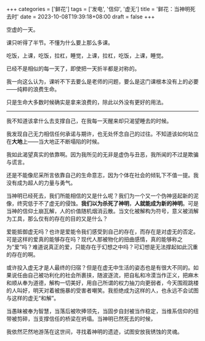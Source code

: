+++
categories = ['鲜花']
tags = ['发电', '信仰', '虚无']
title = '鲜花：当神明死去时'
date = 2023-10-08T19:39:18+08:00
draft = false
+++

空虚的一天。

课只听得了半节。不懂为什么要上那么多课。

吃饭，上课，吃饭，拉杠，睡觉，上课，拉杠，吃饭，上课，睡觉。

已经不是相似的每一天了，即使把一天折半都是对称的。

我一向这么认为，课听不下去要么是老师的问题，要么是这门课根本没有上的必要——纯粹的浪费生命。

只是生命大多数时候确实是拿来浪费的，除此以外没有更好的用法。

---

我不知道该拿什么去支撑自己，在我每一天醒来却只渴望睡去的时候。

我发现自己无力相信任何承诺与期许，也无处怀念自己的过往。不知道该如何站立在**大地**上——当大地正不断塌陷的时候。

我如此渴望真实的依靠啊。因为我所见的无非是虚伪与丑恶，我所闻的不过是欺骗与谎言。

还是不能像尼采所言依靠自己的生命意志，因为个体在社会的倾轧下不值一提。我没有成为超人的力量与勇气。

当神明已经死去，我们所能相信的又是什么呢？我们为一个又一个伪神竖起新的泥像，终究低于不了虚无的侵蚀。**我们以为杀死了神明**，**人就能成为新的神明**。可是当神的信仰土崩瓦解，人的价值随机烟消云散。当文化被解构为符号，意义被消解为工具，那么仅有的存在的目的又是什么？

爱能抵御虚无吗？也许是爱能令我们感受到自己的存在，而存在是对虚无的否定。可是这样的爱真的能够存在吗？现代人那被物化的扭曲感情，真的能够称之为“爱”吗？难道说真正的爱，只能存在于幻想之中吗？可幻想是无法撑起如此沉重的存在的啊。

或许投入虚无才是人最终的归宿？但是在虚无中生活的姿态也是有很大不同的。如果说任由自己被功利化的社会所裹挟，随波逐流，把自私和冷漠当作正义，把麻木和顺从奉为道德，解构一切美好，用自己所谓的权力抽刀向更弱者，今天围观跳楼的人叫好，明天对着被施暴的受害者嘲笑。我拒绝成为这样的人，也永远不会试图与这样的虚无“和解”。

当愚昧被奉为智慧，当落后被吹捧领先，当固步自封被当作稳定，当维系信仰的纽带被剪碎，当支撑信任的桥梁在坍塌。当神明已然死去的时候，

我依然茫然地游荡在这世间，寻找着神明的遗迹，试图安放我锈蚀的灵魂。


